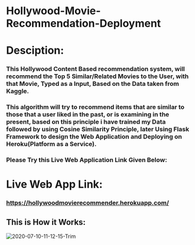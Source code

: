 # Hollywood-Movie-Recommendation-Deployment

# Desciption:
### This Hollywood Content Based recommendation system, will recommend the Top 5 Similar/Related Movies to the User, with that Movie, Typed as a Input, Based on the Data taken from Kaggle.
### This algorithm will try to recommend items that are similar to those that a user liked in the past, or is examining in the present, based on this principle i have trained my Data followed by using Cosine Similarity Principle, later Using Flask Framework to design the Web Application and Deploying on Heroku(Platform as a Service).
### Please Try this Live Web Application Link Given Below:

# Live Web App Link:
### https://hollywoodmovierecommender.herokuapp.com/


## This is How it Works:

![2020-07-10-11-12-15-Trim](https://user-images.githubusercontent.com/63406916/87122607-dd35c300-c2a2-11ea-9fd3-fa2e725b3f3e.gif)

